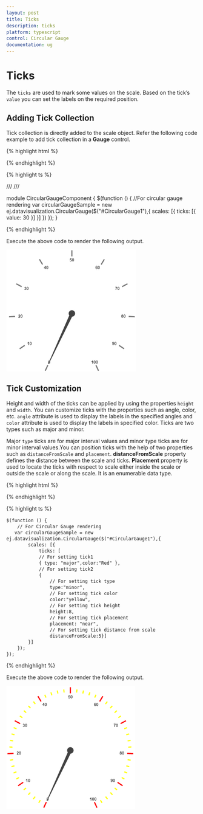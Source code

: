 ```yaml
---
layout: post
title: Ticks
description: ticks
platform: typescript
control: Circular Gauge
documentation: ug
---
```


# Ticks

The `ticks` are used to mark some values on the scale. Based on the tick’s `value` you can set the labels on the required position.

## Adding Tick Collection 

Tick collection is directly added to the scale object. Refer the following code example to add tick collection in a **Gauge** control.

{% highlight html %}

<div id="CircularGauge1"></div>

{% endhighlight %}

{% highlight ts %}


/// <reference path="tsfiles/jquery.d.ts" />
/// <reference path="tsfiles/ej.web.all.d.ts" />

module CircularGaugeComponent {
    $(function () {
        //For circular gauge rendering
        var circularGaugeSample = new ej.datavisualization.CircularGauge($("#CircularGauge1"),{
            scales: [{
                ticks: [{
                    value: 30
                }]
            }]
        })
    });
}

{% endhighlight %}



Execute the above code to render the following output.

![](Ticks_images/Ticks_img1.png)

## Tick Customization

Height and width of the ticks can be applied by using the properties `height` and `width`. You can customize ticks with the properties such as angle, color, etc. `angle` attribute is used to display the labels in the specified angles and `color` attribute is used to display the labels in specified color. Ticks are two types such as major and minor.

Major `type` ticks are for major interval values and minor type ticks are for minor interval values.You can position ticks with the help of two properties such as `distanceFromScale` and `placement`. **distanceFromScale** property defines the distance between the scale and ticks.  **Placement** property is used to locate the ticks with respect to scale either inside the scale or outside the scale or along the scale. It is an enumerable data type.

{% highlight html %}

<div id="CircularGauge1"></div>

{% endhighlight %}

{% highlight ts %}

 
    $(function () {
        // For Circular Gauge rendering
       var circularGaugeSample = new ej.datavisualization.CircularGauge($("#CircularGauge1"),{
            scales: [{
                ticks: [
                // For setting tick1
                { type: "major",color:"Red" },
                // For setting tick2
                {
                    // For setting tick type
                    type:"minor",
                    // For setting tick color
                    color:"yellow",
                    // For setting tick height
                    height:8,
                    // For setting tick placement
                    placement: "near",
                    // For setting tick distance from scale
                    distanceFromScale:5}]
            }]
        });
    });


{% endhighlight %}



Execute the above code to render the following output.

![](Ticks_images/Ticks_img2.png)

